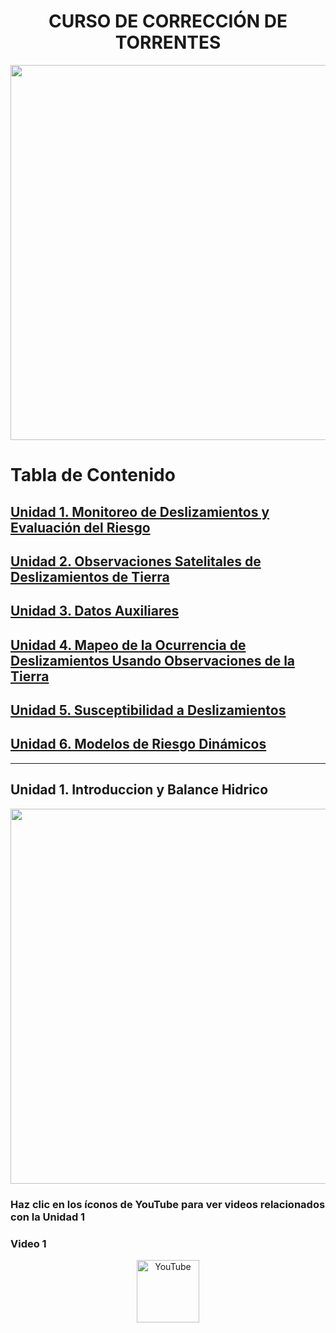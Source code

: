 # <h1 align="center"> CURSO DE CORRECCIÓN DE TORRENTES

<p align="center">
  <img src="https://github.com/user-attachments/assets/905e05bb-5de0-444a-9559-51af4a363eb6"width="600">
</p> 


# Tabla de Contenido

## [Unidad 1. Monitoreo de Deslizamientos y Evaluación del Riesgo](#unidad-1-Monitoreo-de-Deslizamientos-y-Evaluación-del-Riesgo)
## [Unidad 2. Observaciones Satelitales de Deslizamientos de Tierra](#unidad-2-Observaciones-Satelitales-de-Deslizamientos-de-Tierra)
## [Unidad 3. Datos Auxiliares](#unidad-3-Datos-Auxiliares)
## [Unidad 4. Mapeo de la Ocurrencia de Deslizamientos Usando Observaciones de la Tierra](#unidad-4-Mapeo-de-la-Ocurrencia-de-Deslizamientos-Usando-Observaciones-de-la-Tierra)
## [Unidad 5. Susceptibilidad a Deslizamientos](#unidad-5-Susceptibilidad-a-Deslizamientos)
## [Unidad 6. Modelos de Riesgo Dinámicos](#unidad-6-Modelos-de-Riesgo-Dinámicos)

---

## Unidad 1. Introduccion y Balance Hidrico

<p align="center">
  <img src="https://github.com/user-attachments/assets/24c5d71b-7ec4-4e77-96bc-af6a98781a33"width="600">
</p> 


### Haz clic en los íconos de YouTube para ver videos relacionados con la Unidad 1

### Video 1
<p align="center">
 <a href="https://www.youtube.com/watch?v=2oKYXKKf28g" target="_blank">
    <img src="https://upload.wikimedia.org/wikipedia/commons/4/42/YouTube_icon_%282013-2017%29.png" alt="YouTube" width="100" />
</a>
